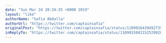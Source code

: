 ```yaml
---
date: "Sun Mar 24 20:34:35 +0000 2019"
layout: "like"
authorName: "Safia Abdalla"
authorUrl: "https://twitter.com/captainsafia"
originalPost: "https://twitter.com/captainsafia/status/1109916439492739072"
inReplyTo: "https://twitter.com/captainsafia/status/1109915842152529920"
---
```

